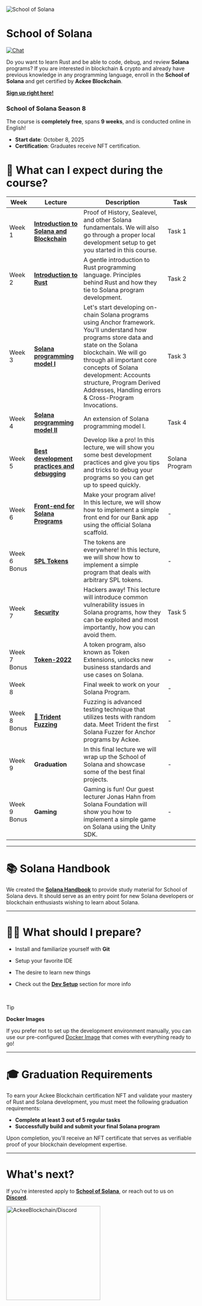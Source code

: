 
![School of Solana](./.banner/banner.png)


# School of Solana

<p align="left">
<a href="https://discord.gg/JhTVXUvaEr" target="_blank" rel="noopener noreferrer">
   <picture>
     <source media="(prefers-color-scheme: dark)" srcset="https://img.shields.io/discord/867746290678104064?colorA=21262d&colorB=0000FF&style=flat">
     <img src="https://img.shields.io/discord/867746290678104064?colorA=f6f8fa&colorB=0000FF&style=flat" alt="Chat">
   </picture>
 </a>
</p>

Do you want to learn Rust and be able to code, debug, and review **Solana** programs? If you are interested in blockchain & crypto and already have previous knowledge in any programming language, enroll in the **School of Solana** and get certified by **Ackee Blockchain**. 

[**Sign up right here!**](https://ackee.xyz/school-of-solana)

### School of Solana Season 8

The course is **completely free**, spans **9 weeks**, and is conducted online in English!

- **Start date**: October 8, 2025
- **Certification**: Graduates receive NFT certification.


# 📝 What can I expect during the course?

|Week|Lecture|Description|Task|
|--|--|--|--|
|Week 1|[**Introduction to Solana and Blockchain**](./1.lesson/)|Proof of History, Sealevel, and other Solana fundamentals. We will also go through a proper local development setup to get you started in this course.|Task 1|
|Week 2|[**Introduction to Rust**](./2.lesson/)|A gentle introduction to Rust programming language. Principles behind Rust and how they tie to Solana program development.|Task 2|
|Week 3|[**Solana programming model I**](./3.lesson/)|Let's start developing on-chain Solana programs using Anchor framework. You'll understand how programs store data and state on the Solana blockchain. We will go through all important core concepts of Solana development: Accounts structure, Program Derived Addresses, Handling errors & Cross-Program Invocations.|Task 3|
|Week 4|[**Solana programming model II**](./4.lesson/)|An extension of Solana programming model I.|Task 4|
|Week 5|[**Best development practices and debugging**](./5.lesson/)| Develop like a pro! In this lecture, we will show you some best development practices and give you tips and tricks to debug your programs so you can get up to speed quickly. |Solana Program|
|Week 6|[**Front-end for Solana Programs**](./6.lesson/)|Make your program alive! In this lecture, we will show how to implement a simple front end for our Bank app using the official Solana scaffold.|-|
|Week 6 Bonus|[**SPL Tokens**](./Bonus-SPL-Token/)|The tokens are everywhere! In this lecture, we will show how to implement a simple program that deals with arbitrary SPL tokens.|-|
|Week 7|[**Security**](./7.lesson/)|Hackers away! This lecture will introduce common vulnerability issues in Solana programs, how they can be exploited and most importantly, how you can avoid them.|Task 5|
|Week 7 Bonus|[**Token-2022**](./Bonus-Token-2022/)|A token program, also known as Token Extensions, unlocks new business standards and use cases on Solana.|-|
|Week 8||Final week to work on your Solana Program.|-|
|Week 8 Bonus|[🔱 **Trident Fuzzing**](./Bonus-Trident/)|Fuzzing is advanced testing technique that utilizes tests with random data. Meet Trident the first Solana Fuzzer for Anchor programs by Ackee.|-|
|Week 9|**Graduation**|In this final lecture we will wrap up the School of Solana and showcase some of the best final projects.|-|
|Week 9 Bonus|**Gaming**|Gaming is fun! Our guest lecturer Jonas Hahn from Solana Foundation will show you how to implement a simple game on Solana using the Unity SDK.|-|

</div>

-----

# 📚 Solana Handbook
We created the [**Solana Handbook**](https://ackee.xyz/solana/book/) to provide study material for School of Solana devs. It should serve as an entry point for new Solana developers or blockchain enthusiasts wishing to learn about Solana.

-----

# 👩‍💻 What should I prepare?

- Install and familiarize yourself with **Git**
- Setup your favorite IDE
- The desire to learn new things

- Check out the [**Dev Setup**](./1.lesson/README.md/#dev-setup) section for more info

<br>

> [!TIP]
> **Docker Images**
>
> If you prefer not to set up the development environment manually, you can use our pre-configured [Docker Image](./1.lesson/Docker.md) that comes with everything ready to go!

-----

# 🎓 Graduation Requirements
To earn your Ackee Blockchain certification NFT and validate your mastery of Rust and Solana development, you must meet the following graduation requirements:

- **Complete at least 3 out of 5 regular tasks**
- **Successfully build and submit your final Solana program**

Upon completion, you'll receive an NFT certificate that serves as verifiable proof of your blockchain development expertise.

-----

# What's next?
If you're interested apply to [**School of Solana**](https://school-of-solana.beehiiv.com/), or reach out to us on [**Discord**](https://discord.gg/z3JVuZyFnp).


<a href="https://discord.gg/z3JVuZyFnp">
  <img src="https://discordapp.com/api/guilds/867746290678104064/widget.png?style=banner2" width="250" title="AckeeBlockchain/Discord">
</a>
